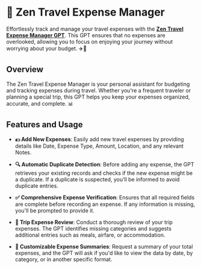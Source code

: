 # 🌟 Zen Travel Expense Manager

Effortlessly track and manage your travel expenses with the [**Zen Travel Expense Manager GPT**](https://chatgpt.com/g/g-3Qaloz7dB-zen-travel-expense-manager). This GPT ensures that no expenses are overlooked, allowing you to focus on enjoying your journey without worrying about your budget. ✈️💼

## Overview

The Zen Travel Expense Manager is your personal assistant for budgeting and tracking expenses during travel. Whether you're a frequent traveler or planning a special trip, this GPT helps you keep your expenses organized, accurate, and complete. 📊

## Features and Usage

- **💵 Add New Expenses**: Easily add new travel expenses by providing details like Date, Expense Type, Amount, Location, and any relevant Notes.

- **🔍 Automatic Duplicate Detection**: Before adding any expense, the GPT retrieves your existing records and checks if the new expense might be a duplicate. If a duplicate is suspected, you’ll be informed to avoid duplicate entries.

- **✅ Comprehensive Expense Verification**: Ensures that all required fields are complete before recording an expense. If any information is missing, you'll be prompted to provide it.

- **📝 Trip Expense Review**: Conduct a thorough review of your trip expenses. The GPT identifies missing categories and suggests additional entries such as meals, airfare, or accommodation.

- **📑 Customizable Expense Summaries**: Request a summary of your total expenses, and the GPT will ask if you'd like to view the data by date, by category, or in another specific format.
